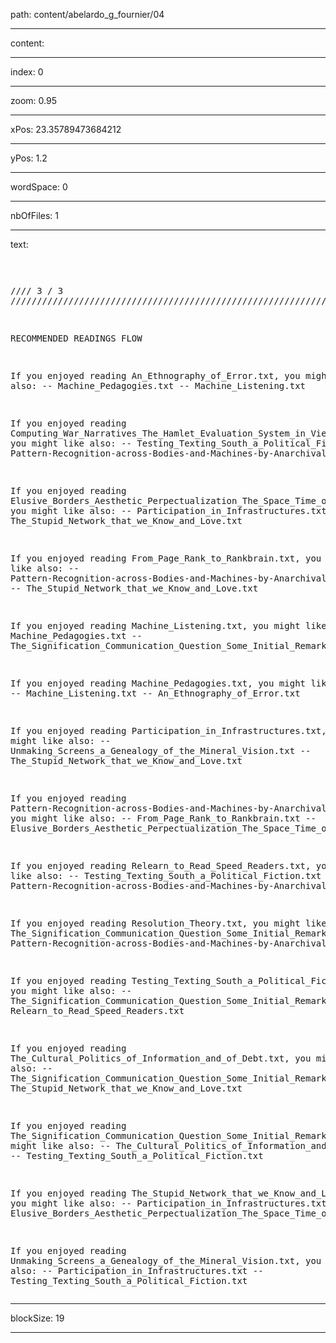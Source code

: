 path: content/abelardo_g_fournier/04

----

content: 

----

index: 0

----

zoom: 0.95

----

xPos: 23.35789473684212

----

yPos: 1.2

----

wordSpace: 0

----

nbOfFiles: 1

----

text: <pre>

//// 3 / 3 ////////////////////////////////////////////////////////////////////

RECOMMENDED READINGS FLOW

If you enjoyed reading An_Ethnography_of_Error.txt, you might like also:
-- Machine_Pedagogies.txt
-- Machine_Listening.txt

If you enjoyed reading Computing_War_Narratives_The_Hamlet_Evaluation_System_in_Vietman.txt, you might like also:
-- Testing_Texting_South_a_Political_Fiction.txt
-- Pattern-Recognition-across-Bodies-and-Machines-by-Anarchival-Means.txt

If you enjoyed reading Elusive_Borders_Aesthetic_Perpectualization_The_Space_Time_of_Metadata.txt, you might like also:
-- Participation_in_Infrastructures.txt
-- The_Stupid_Network_that_we_Know_and_Love.txt

If you enjoyed reading From_Page_Rank_to_Rankbrain.txt, you might like also:
-- Pattern-Recognition-across-Bodies-and-Machines-by-Anarchival-Means.txt
-- The_Stupid_Network_that_we_Know_and_Love.txt

If you enjoyed reading Machine_Listening.txt, you might like also:
-- Machine_Pedagogies.txt
-- The_Signification_Communication_Question_Some_Initial_Remarks.txt

If you enjoyed reading Machine_Pedagogies.txt, you might like also:
-- Machine_Listening.txt
-- An_Ethnography_of_Error.txt

If you enjoyed reading Participation_in_Infrastructures.txt, you might like also:
-- Unmaking_Screens_a_Genealogy_of_the_Mineral_Vision.txt
-- The_Stupid_Network_that_we_Know_and_Love.txt

If you enjoyed reading Pattern-Recognition-across-Bodies-and-Machines-by-Anarchival-Means.txt, you might like also:
-- From_Page_Rank_to_Rankbrain.txt
-- Elusive_Borders_Aesthetic_Perpectualization_The_Space_Time_of_Metadata.txt

If you enjoyed reading Relearn_to_Read_Speed_Readers.txt, you might like also:
-- Testing_Texting_South_a_Political_Fiction.txt
-- Pattern-Recognition-across-Bodies-and-Machines-by-Anarchival-Means.txt

If you enjoyed reading Resolution_Theory.txt, you might like also:
-- The_Signification_Communication_Question_Some_Initial_Remarks.txt
-- Pattern-Recognition-across-Bodies-and-Machines-by-Anarchival-Means.txt

If you enjoyed reading Testing_Texting_South_a_Political_Fiction.txt, you might like also:
-- The_Signification_Communication_Question_Some_Initial_Remarks.txt
-- Relearn_to_Read_Speed_Readers.txt

If you enjoyed reading The_Cultural_Politics_of_Information_and_of_Debt.txt, you might like also:
-- The_Signification_Communication_Question_Some_Initial_Remarks.txt
-- The_Stupid_Network_that_we_Know_and_Love.txt

If you enjoyed reading The_Signification_Communication_Question_Some_Initial_Remarks.txt, you might like also:
-- The_Cultural_Politics_of_Information_and_of_Debt.txt
-- Testing_Texting_South_a_Political_Fiction.txt

If you enjoyed reading The_Stupid_Network_that_we_Know_and_Love.txt, you might like also:
-- Participation_in_Infrastructures.txt
-- Elusive_Borders_Aesthetic_Perpectualization_The_Space_Time_of_Metadata.txt

If you enjoyed reading Unmaking_Screens_a_Genealogy_of_the_Mineral_Vision.txt, you might like also:
-- Participation_in_Infrastructures.txt
-- Testing_Texting_South_a_Political_Fiction.txt
</pre>


----

blockSize: 19

----

